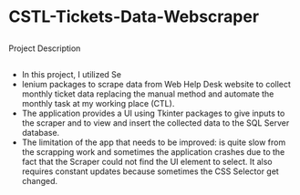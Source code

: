 # CSTL-Tickets-Data-Webscraper
## 
Project Description
##
- In this project, I utilized Se
- lenium packages to scrape data from Web Help Desk website to collect monthly ticket data replacing the manual method and automate the monthly task at my working place (CTL). 
- The application provides a UI using Tkinter packages to give inputs to the scraper and to view and insert the collected data to the SQL Server database.
- The limitation of the app that needs to be improved: is quite slow from the scrapping work and sometimes the application crashes due to the fact that the Scraper could not find the UI element to select. It also requires constant updates because sometimes the CSS Selector get changed. 
